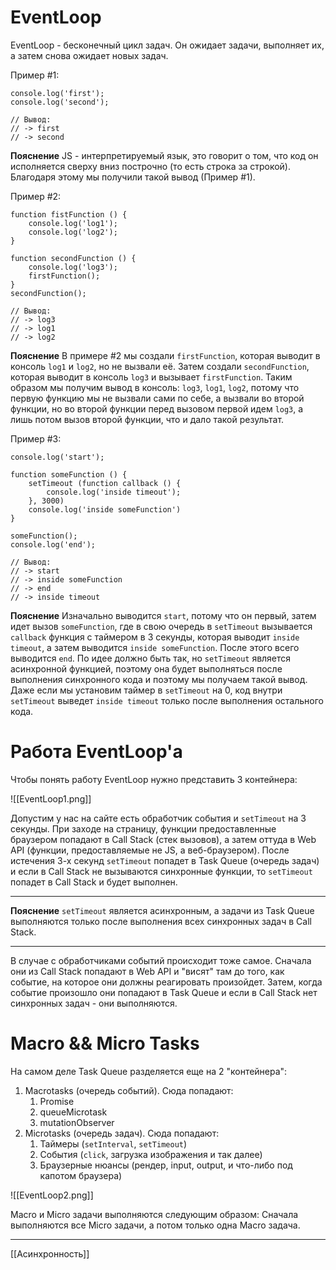 # EventLoop
EventLoop - бесконечный цикл задач. Он ожидает задачи, выполняет их, а затем снова ожидает новых задач.

Пример #1:
```
console.log('first');
console.log('second');

// Вывод:
// -> first
// -> second
```

**Пояснение**
JS - интерпретируемый язык, это говорит о том, что код он исполняется сверху вниз построчно (то есть строка за строкой). Благодаря этому мы получили такой вывод (Пример #1).

Пример #2:
```
function fistFunction () {
	console.log('log1');
	console.log('log2');
}

function secondFunction () {
	console.log('log3');
	firstFunction();
}
secondFunction();

// Вывод:
// -> log3
// -> log1
// -> log2
```

**Пояснение**
В примере #2 мы создали `firstFunction`, которая выводит в консоль `log1` и `log2`, но не вызвали её. Затем создали `secondFunction`, которая выводит в консоль `log3` и вызывает `firstFunction`. Таким образом мы получим вывод в консоль: `log3`, `log1`, `log2`, потому что первую функцию мы не вызвали сами по себе, а вызвали во второй функции, но во второй функции перед вызовом первой идем `log3`, а лишь потом вызов второй функции, что и дало такой результат.

Пример #3:
```
console.log('start');

function someFunction () {
	setTimeout (function callback () {
		console.log('inside timeout');
	}, 3000)
	console.log('inside someFunction')
}

someFunction();
console.log('end');

// Вывод:
// -> start
// -> inside someFunction
// -> end
// -> inside timeout
```

**Пояснение**
Изначально выводится `start`, потому что он первый, затем идет вызов `someFunction`, где в свою очередь в `setTimeout` вызывается `callback` функция с таймером в 3 секунды, которая выводит `inside timeout`, а затем выводится `inside someFunction`. После этого всего выводится `end`. По идее должно быть так, но `setTimeout` является асинхронной функцией, поэтому она будет выполняться после выполнения синхронного кода и поэтому мы получаем такой вывод. Даже если мы установим таймер в `setTimeout` на 0, код внутри `setTimeout` выведет `inside timeout` только после выполнения остального кода.

# Работа EventLoop'а
Чтобы понять работу EventLoop нужно представить 3 контейнера:

![[EventLoop1.png]]

Допустим у нас на сайте есть обработчик события и `setTimeout` на 3 секунды. При заходе на страницу, функции предоставленные браузером попадают в Call Stack (стек вызовов), а затем оттуда в Web API (функции, предоставляемые не JS, а веб-браузером). После истечения 3-х секунд `setTimeout` попадет в Task Queue (очередь задач) и если в Call Stack не вызываются синхронные функции, то `setTimeout` попадет в Call Stack и будет выполнен. 

<hr>

**Пояснение**
`setTimeout` является асинхронным, а задачи из Task Queue выполняются только после выполнения всех синхронных задач в Call Stack.

<hr>

В случае с обработчиками событий происходит тоже самое. Сначала они из Call Stack попадают в Web API и "висят" там до того, как событие, на которое они должны реагировать произойдет. Затем, когда событие произошло они попадают в Task Queue и если в Call Stack нет синхронных задач - они выполняются.

# Macro && Micro Tasks
На самом деле Task Queue разделяется еще на 2 "контейнера":
1. Macrotasks (очередь событий). Сюда попадают:
	1. Promise
	2. queueMicrotask
	3. mutationObserver
2. Microtasks (очередь задач). Сюда попадают:
	1. Таймеры (`setInterval`, `setTimeout`)
	2. События (`click`, загрузка изображения и так далее)
	3. Браузерные нюансы (рендер, input, output, и что-либо под капотом браузера)

![[EventLoop2.png]]

Macro и Micro задачи выполняются следующим образом:
	Сначала выполняются все Micro задачи, а потом только одна Macro задача.


---
[[Асинхронность]]